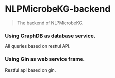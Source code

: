 # NLPMicrobeKG-backend

> The backend of NLPMicrobeKG.

### Using GraphDB as database service.

All queries based on restful API.

### Using Gin as web service frame.

Restful api based on gin.

